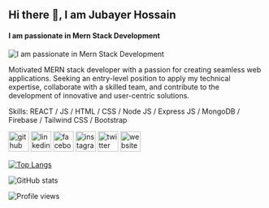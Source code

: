 ## Hi there 👋, I am Jubayer Hossain
#### I am passionate in Mern Stack Development
![I am passionate in Mern Stack Development](https://scontent.fdac90-1.fna.fbcdn.net/v/t39.30808-6/329162651_3300863146843073_5198208941358343490_n.png?stp=dst-png_p960x960&_nc_cat=101&ccb=1-7&_nc_sid=e3f864&_nc_eui2=AeGRim2L2FZnxAbtvMzZx6YwVU2a8CSQKSFVTZrwJJApIV33-wcTd2WiIqsgG8lxuaYh8VS4NKSGtwDcFhbuh549&_nc_ohc=odiaEUON7NYAX8lBmkx&_nc_ht=scontent.fdac90-1.fna&oh=00_AfD44BlvtzqphTZUxayMOPnVPcsnU0IXzoTIFlKvJ0RGqg&oe=6475A62D)

Motivated MERN stack developer with a passion for creating seamless web applications. Seeking an entry-level position to apply my technical expertise, collaborate with a skilled team, and contribute to the development of innovative and user-centric solutions.

Skills: REACT / JS / HTML / CSS / Node JS / Express JS / MongoDB / Firebase / Tailwind CSS / Bootstrap



[<img src='https://cdn.jsdelivr.net/npm/simple-icons@3.0.1/icons/github.svg' alt='github' height='40'>](https://github.com/mdsaif1112)  [<img src='https://cdn.jsdelivr.net/npm/simple-icons@3.0.1/icons/linkedin.svg' alt='linkedin' height='40'>](https://www.linkedin.com/in/jubayer-hossain-6b866723b/)  [<img src='https://cdn.jsdelivr.net/npm/simple-icons@3.0.1/icons/facebook.svg' alt='facebook' height='40'>](https://www.facebook.com/jhs.saif/)  [<img src='https://cdn.jsdelivr.net/npm/simple-icons@3.0.1/icons/instagram.svg' alt='instagram' height='40'>](https://www.instagram.com/jubayer_hossain1112//)  [<img src='https://cdn.jsdelivr.net/npm/simple-icons@3.0.1/icons/twitter.svg' alt='twitter' height='40'>](https://twitter.com/mdsaif1112)  [<img src='https://cdn.jsdelivr.net/npm/simple-icons@3.0.1/icons/icloud.svg' alt='website' height='40'>](https://jubayer.xyz/)

[![Top Langs](https://github-readme-stats.vercel.app/api/top-langs/?username=mdsaif1112)](https://github.com/anuraghazra/github-readme-stats)

![GitHub stats](https://github-readme-stats.vercel.app/api?username=mdsaif1112&show_icons=true)  

![Profile views](https://gpvc.arturio.dev/mdsaif1112)  

<!---
mdsaif1112/mdsaif1112 is a ✨ special ✨ repository because its `README.md` (this file) appears on your GitHub profile.
You can click the Preview link to take a look at your changes.
--->
